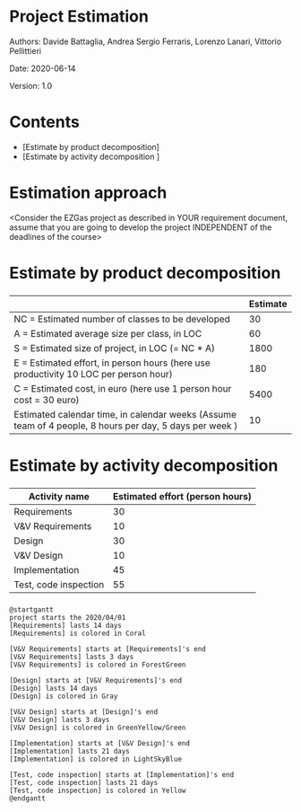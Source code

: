 # Project Estimation  

Authors: Davide Battaglia, Andrea Sergio Ferraris, Lorenzo Lanari, Vittorio Pellittieri

Date: 2020-06-14

Version: 1.0 

# Contents

- [Estimate by product decomposition]
- [Estimate by activity decomposition ]

# Estimation approach

<Consider the EZGas  project as described in YOUR requirement document, assume that you are going to develop the project INDEPENDENT of the deadlines of the course>

# Estimate by product decomposition

###

|             | Estimate                        | 
| ----------- | ------------------------------- | 
| NC =  Estimated number of classes to be developed | 30 | 
|  A = Estimated average size per class, in LOC | 60 |
| S = Estimated size of project, in LOC (= NC * A) | 1800 |
| E = Estimated effort, in person hours (here use productivity 10 LOC per person hour)  | 180 |
| C = Estimated cost, in euro (here use 1 person hour cost = 30 euro) | 5400 |
| Estimated calendar time, in calendar weeks (Assume team of 4 people, 8 hours per day, 5 days per week ) | 10 |

# Estimate by activity decomposition

###

|  Activity name | Estimated effort (person hours) | 
| ----------- | ------------------------------- |
| Requirements | 30 |
| V&V Requirements | 10 |
| Design | 30 |
| V&V Design | 10 |
| Implementation | 45 |
| Test, code inspection | 55 |

###

```plantuml
@startgantt
project starts the 2020/04/01
[Requirements] lasts 14 days
[Requirements] is colored in Coral

[V&V Requirements] starts at [Requirements]'s end
[V&V Requirements] lasts 3 days
[V&V Requirements] is colored in ForestGreen

[Design] starts at [V&V Requirements]'s end
[Design] lasts 14 days
[Design] is colored in Gray
 
[V&V Design] starts at [Design]'s end
[V&V Design] lasts 3 days
[V&V Design] is colored in GreenYellow/Green

[Implementation] starts at [V&V Design]'s end
[Implementation] lasts 21 days
[Implementation] is colored in LightSkyBlue

[Test, code inspection] starts at [Implementation]'s end
[Test, code inspection] lasts 21 days
[Test, code inspection] is colored in Yellow
@endgantt
```
